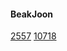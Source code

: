 #### BeakJoon
[2557](https://www.acmicpc.net/problem/2557, "2557")
[10718](https://www.acmicpc.net/problem/10718, "10718")